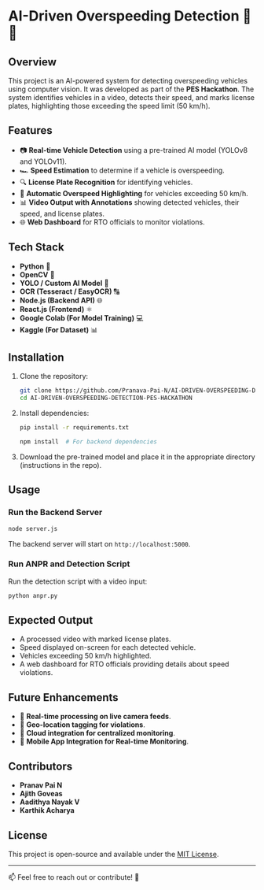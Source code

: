 # AI-Driven Overspeeding Detection 🚗💨

## Overview

This project is an AI-powered system for detecting overspeeding vehicles using computer vision. It was developed as part of the **PES Hackathon**. The system identifies vehicles in a video, detects their speed, and marks license plates, highlighting those exceeding the speed limit (50 km/h).

## Features

- 📷 **Real-time Vehicle Detection** using a pre-trained AI model (YOLOv8 and YOLOv11).
- 🏎 **Speed Estimation** to determine if a vehicle is overspeeding.
- 🔍 **License Plate Recognition** for identifying vehicles.
- 🚨 **Automatic Overspeed Highlighting** for vehicles exceeding 50 km/h.
- 📊 **Video Output with Annotations** showing detected vehicles, their speed, and license plates.
- 🌐 **Web Dashboard** for RTO officials to monitor violations.

## Tech Stack

- **Python** 🐍
- **OpenCV** 🎥
- **YOLO / Custom AI Model** 🤖
- **OCR (Tesseract / EasyOCR)** 🔠
- **Node.js (Backend API)** 🌐
- **React.js (Frontend)** ⚛️
- **Google Colab (For Model Training)** 💻
- **Kaggle (For Dataset)** 📊

## Installation

1. Clone the repository:
   ```bash
   git clone https://github.com/Pranava-Pai-N/AI-DRIVEN-OVERSPEEDING-DETECTION-PES-HACKATHON.git
   cd AI-DRIVEN-OVERSPEEDING-DETECTION-PES-HACKATHON
   ```
2. Install dependencies:
   ```bash
   pip install -r requirements.txt
   ```
   ```bash
   npm install  # For backend dependencies
   ```
3. Download the pre-trained model and place it in the appropriate directory (instructions in the repo).

## Usage

### Run the Backend Server

```bash
node server.js
```

The backend server will start on `http://localhost:5000`.

### Run ANPR and Detection Script

Run the detection script with a video input:

```bash
python anpr.py
```

## Expected Output

- A processed video with marked license plates.
- Speed displayed on-screen for each detected vehicle.
- Vehicles exceeding 50 km/h highlighted.
- A web dashboard for RTO officials providing details about speed violations.

## Future Enhancements

- 🚀 **Real-time processing on live camera feeds**.
- 📌 **Geo-location tagging for violations**.
- 📡 **Cloud integration for centralized monitoring**.
- 📱 **Mobile App Integration for Real-time Monitoring**.

## Contributors

- **Pranav Pai N**
- **Ajith Goveas**
- **Aadithya Nayak V**
- **Karthik Acharya**

## License

This project is open-source and available under the [MIT License](https://opensource.org/licenses/MIT).

---

📫 Feel free to reach out or contribute! 🚀

